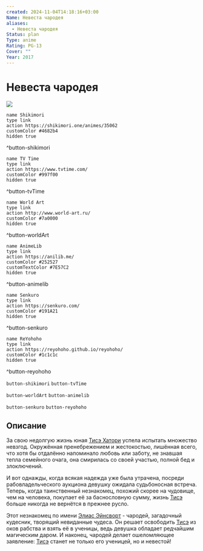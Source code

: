 ```yaml
---
created: 2024-11-04T14:18:16+03:00
Name: Невеста чародея
aliases:
  - Невеста чародея
Status: plan
Type: anime
Rating: PG-13
Cover: ""
Year: 2017
---
```


# Невеста чародея

![](https://nyaa.shikimori.one/uploads/poster/animes/35062/a8f4bdd4acb411f7d67120c0d6fa133a.jpeg)

```button
name Shikimori
type link
action https://shikimori.one/animes/35062
customColor #4682b4
hidden true
```
^button-shikimori

```button
name TV Time
type link
action https://www.tvtime.com/
customColor #997f00
hidden true
```
^button-tvTime

```button
name World Art
type link
action http://www.world-art.ru/
customColor #7a0000
hidden true
```
^button-worldArt

```button
name AnimeLib
type link
action https://anilib.me/
customColor #252527
customTextColor #7E57C2
hidden true
```
^button-animelib

```button
name Senkuro
type link
action https://senkuro.com/
customColor #191A21
hidden true
```
^button-senkuro

```button
name ReYohoho
type link
action https://reyohoho.github.io/reyohoho/
customColor #1c1c1c
hidden true
```
^button-reyohoho

`button-shikimori` `button-tvTime`

`button-worldArt` `button-animelib`

`button-senkuro` `button-reyohoho`

## Описание

За свою недолгую жизнь юная [Тисэ Хатори](https://shikimori.one/characters/99441-chise-hatori) успела испытать множество невзгод. Окружённая пренебрежением и жестокостью, лишённая всего, что хотя бы отдалённо напоминало любовь или заботу, не знавшая тепла семейного очага, она смирилась со своей участью, полной бед и злоключений.

И вот однажды, когда всякая надежда уже была утрачена, посреди рабовладельческого аукциона девушку ожидала судьбоносная встреча. Теперь, когда таинственный незнакомец, похожий скорее на чудовище, чем на человека, покупает её за баснословную сумму, жизнь [Тисэ](https://shikimori.one/characters/99441-chise-hatori) больше никогда не вернётся в прежнее русло.

Этот незнакомец по имени [Элиас Эйнсворт](https://shikimori.one/characters/109085-elias-ainsworth) - чародей, загадочный кудесник, творящий невиданные чудеса. Он решает освободить [Тисэ](https://shikimori.one/characters/99441-chise-hatori) из оков рабства и взять её в ученицы, ведь девушка обладает редчайшим магическим даром. И наконец, чародей делает ошеломляющее заявление: [Тисэ](https://shikimori.one/characters/99441-chise-hatori) станет не только его ученицей, но и невестой!
